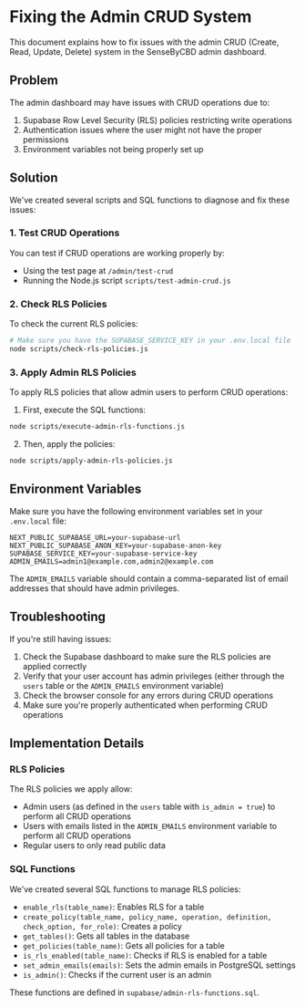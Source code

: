 # Fixing the Admin CRUD System

This document explains how to fix issues with the admin CRUD (Create, Read, Update, Delete) system in the SenseByCBD admin dashboard.

## Problem

The admin dashboard may have issues with CRUD operations due to:

1. Supabase Row Level Security (RLS) policies restricting write operations
2. Authentication issues where the user might not have the proper permissions
3. Environment variables not being properly set up

## Solution

We've created several scripts and SQL functions to diagnose and fix these issues:

### 1. Test CRUD Operations

You can test if CRUD operations are working properly by:

- Using the test page at `/admin/test-crud`
- Running the Node.js script `scripts/test-admin-crud.js`

### 2. Check RLS Policies

To check the current RLS policies:

```bash
# Make sure you have the SUPABASE_SERVICE_KEY in your .env.local file
node scripts/check-rls-policies.js
```

### 3. Apply Admin RLS Policies

To apply RLS policies that allow admin users to perform CRUD operations:

1. First, execute the SQL functions:

```bash
node scripts/execute-admin-rls-functions.js
```

2. Then, apply the policies:

```bash
node scripts/apply-admin-rls-policies.js
```

## Environment Variables

Make sure you have the following environment variables set in your `.env.local` file:

```
NEXT_PUBLIC_SUPABASE_URL=your-supabase-url
NEXT_PUBLIC_SUPABASE_ANON_KEY=your-supabase-anon-key
SUPABASE_SERVICE_KEY=your-supabase-service-key
ADMIN_EMAILS=admin1@example.com,admin2@example.com
```

The `ADMIN_EMAILS` variable should contain a comma-separated list of email addresses that should have admin privileges.

## Troubleshooting

If you're still having issues:

1. Check the Supabase dashboard to make sure the RLS policies are applied correctly
2. Verify that your user account has admin privileges (either through the `users` table or the `ADMIN_EMAILS` environment variable)
3. Check the browser console for any errors during CRUD operations
4. Make sure you're properly authenticated when performing CRUD operations

## Implementation Details

### RLS Policies

The RLS policies we apply allow:

- Admin users (as defined in the `users` table with `is_admin = true`) to perform all CRUD operations
- Users with emails listed in the `ADMIN_EMAILS` environment variable to perform all CRUD operations
- Regular users to only read public data

### SQL Functions

We've created several SQL functions to manage RLS policies:

- `enable_rls(table_name)`: Enables RLS for a table
- `create_policy(table_name, policy_name, operation, definition, check_option, for_role)`: Creates a policy
- `get_tables()`: Gets all tables in the database
- `get_policies(table_name)`: Gets all policies for a table
- `is_rls_enabled(table_name)`: Checks if RLS is enabled for a table
- `set_admin_emails(emails)`: Sets the admin emails in PostgreSQL settings
- `is_admin()`: Checks if the current user is an admin

These functions are defined in `supabase/admin-rls-functions.sql`.
